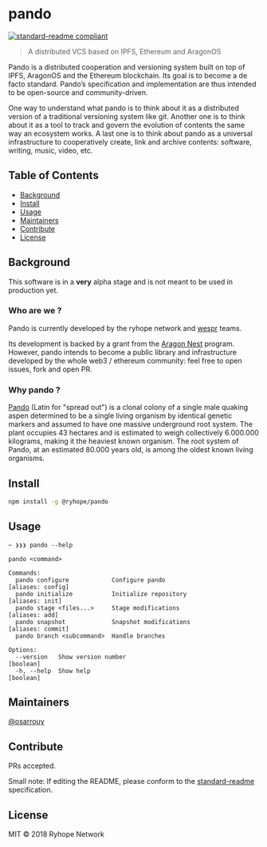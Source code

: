 # pando

<!-- ![banner]() -->

[![standard-readme compliant](https://img.shields.io/badge/standard--readme-OK-green.svg?style=flat-square)](https://github.com/RichardLitt/standard-readme)

> A distributed VCS based on IPFS, Ethereum and AragonOS

Pando is a distributed cooperation and versioning system built on top of IPFS, AragonOS and the Ethereum blockchain. Its goal is to become a de facto standard. Pando’s specification and implementation are thus intended to be open-source and community-driven.

One way to understand what pando is to think about it as a distributed version of a traditional versioning system like git. Another one is to think about it as a tool to track and govern the evolution of contents the same way an ecosystem works. A last one is to think about pando as a universal infrastructure to cooperatively create, link and archive contents: software, writing, music, video, etc. 


## Table of Contents

- [Background](#background)
- [Install](#install)
- [Usage](#usage)
- [Maintainers](#maintainers)
- [Contribute](#contribute)
- [License](#license)

## Background

This software is in a **very** alpha stage and is not meant to be used in production yet.

### Who are we ?

Pando is currently developed by the ryhope network and [wespr](http://www.wespr.co) teams.


Its development is backed by a grant from the [Aragon Nest](https://github.com/aragon/nest) program. However, pando intends to become a public library and infrastructure developed by the whole web3 / ethereum community: feel free to open issues, fork and open PR.

### Why pando ?

[Pando](https://en.wikipedia.org/wiki/Pando_(tree)) (Latin for "spread out") is a clonal colony of a single male quaking aspen determined to be a single living organism by identical genetic markers and assumed to have one massive underground root system. The plant occupies 43 hectares and is estimated to weigh collectively 6.000.000 kilograms, making it the heaviest known organism. The root system of Pando, at an estimated 80.000 years old, is among the oldest known living organisms.


## Install

```zsh
npm install -g @ryhope/pando
```

## Usage

```
~ ❯❯❯ pando --help

pando <command>

Commands:
  pando configure            Configure pando                   [aliases: config]
  pando initialize           Initialize repository               [aliases: init]
  pando stage <files...>     Stage modifications                  [aliases: add]
  pando snapshot             Snapshot modifications            [aliases: commit]
  pando branch <subcommand>  Handle branches

Options:
  --version   Show version number                                      [boolean]
  -h, --help  Show help                                                [boolean]
```

## Maintainers

[@osarrouy](https://github.com/osarrouy)

## Contribute

PRs accepted.

Small note: If editing the README, please conform to the [standard-readme](https://github.com/RichardLitt/standard-readme) specification.

## License

MIT © 2018 Ryhope Network

